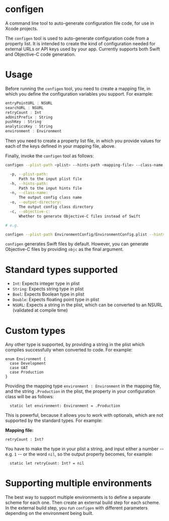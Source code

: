 # configen

A command line tool to auto-generate configuration file code, for use in Xcode projects.

The `configen` tool is used to auto-generate configuration code from a property list. It is intended to
create the kind of configuration needed for external URLs or API keys used by your app. Currently supports both Swift and Objective-C code generation.

# Usage

Before running the `configen` tool, you need to create a mapping file, in which you define the configuration variables you support. For example:

```swift
entryPointURL : NSURL
searchURL : NSURL
retryCount : Int
adUnitPrefix : String
pushKey : String
analyticsKey : String
environment : Environment
```

Then you need to create a property list file, in which you provide values for each of the keys defined in your mapping file, above.

Finally, invoke the `configen` tool as follows:

```sh
configen --plist-path <plist> --hints-path <mapping-file> --class-name <output-class-name> --output-directory <output-directory>

  -p, --plist-path:
      Path to the input plist file
  -h, --hints-path:
      Path to the input hints file
  -n, --class-name:
      The output config class name
  -o, --output-directory:
      The output config class directory
  -c, --objective-c:
      Whether to generate Objective-C files instead of Swift

# e.g.

configen --plist-path EnvironmentConfig/EnvironmentConfig.plist --hints-path EnvironmentConfig.map --class-name EnvironmentConfig --output-directory EnvironmentConfig

```

`configen` generates Swift files by default. However, you can generate Objective-C files by providing `objc` as the final argument.

# Standard types supported

* `Int`: Expects integer type in plist
* `String`: Expects string type in plist
* `Bool`: Expects Boolean type in plist
* `Double`: Expects floating point type in plist
* `NSURL`: Expects a string in the plist, which can be converted to an NSURL (validated at compile time)

# Custom types

Any other type is supported, by providing a string in the plist which compiles successfully when converted to code. For example:

```
enum Environment {
  case Development
  case UAT
  case Production
}
```

Providing the mapping type `environment : Environment` in the mapping file, and the string `.Production` in the plist, the property in your configuration class will be as follows:

```
  static let environment: Environment = .Production
```

This is powerful, because it allows you to work with optionals, which are not supported by the standard types. For example:

**Mapping file:**
```
retryCount : Int?
```

You have to make the type in your plist a string, and input either a number -- e.g. `1` -- or the word `nil`, so the output property becomes, for example:

```
  static let retryCount: Int? = nil
```

# Supporting multiple environments

The best way to support multiple environments is to define a separate scheme for each one.
Then create an external build step for each scheme. In the external build step, you run
`configen` with different parameters depending on the environment being built.
